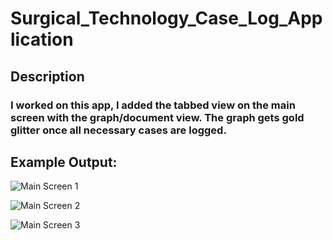 # Surgical_Technology_Case_Log_Application
## Description
### I worked on this app, I added the tabbed view on the main screen with the graph/document view. The graph gets gold glitter once all necessary cases are logged.

## Example Output:
![Main Screen 1](https://github.com/user-attachments/assets/d348ef4c-162b-4abb-a3b6-2021d1c76cec)

![Main Screen 2](https://github.com/user-attachments/assets/a18d5361-ff67-40d5-b61f-d9656efa85e0)

![Main Screen 3](https://github.com/user-attachments/assets/2eff2cbb-761c-4bd0-82f9-1e93b89738f2)
